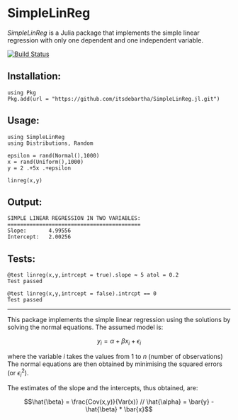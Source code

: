 # SimpleLinReg

*SimpleLinReg* is a Julia package that implements the simple linear regression with only one dependent and one independent variable.

[![Build Status](https://github.com/itsdebartha/SimpleLinReg.jl/actions/workflows/CI.yml/badge.svg?branch=master)](https://github.com/itsdebartha/SimpleLinReg.jl/actions/workflows/CI.yml?query=branch%3Amaster)


##  Installation:

```
using Pkg
Pkg.add(url = "https://github.com/itsdebartha/SimpleLinReg.jl.git")
```
##  Usage:
```
using SimpleLinReg
using Distributions, Random

epsilon = rand(Normal(),1000)
x = rand(Uniform(),1000)
y = 2 .+5x .+epsilon

linreg(x,y)
```
##  Output:
```
SIMPLE LINEAR REGRESSION IN TWO VARIABLES:
==========================================
Slope:       4.99556
Intercept:   2.00256
```
##  Tests:
```
@test linreg(x,y,intrcept = true).slope ≈ 5 atol = 0.2
Test passed

@test linreg(x,y,intrcept = false).intrcpt == 0
Test passed
```

----

This package implements the simple linear regression using the solutions by solving the normal equations. The assumed model is:
```math
y_i = \alpha + \beta x_i + \epsilon_i
```
where the variable $i$ takes the values from $1$ to $n$ (number of observations) The normal equations are then obtained by minimising the squared errors (or $\epsilon_i^2$).

The estimates of the slope and the intercepts, thus obtained, are:
```math
\hat{\beta} = \frac{Cov(x,y)}{Var(x)} //
\hat{\alpha} = \bar{y} - \hat{\beta} * \bar{x}
```